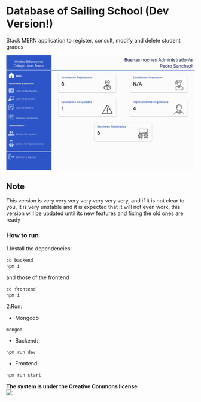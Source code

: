 # Database of Sailing School (Dev Version!)

Stack MERN application to register, consult, modify and delete student grades

<img src="https://github.com/Rufi512/Database-of-Sailing-School/blob/master/Capture.png" />

## Note

This version is very very very very very very very, and if it is not clear to you, it is very unstable and it is expected that it will not even work, this version will be updated until its new features and fixing the old ones are ready

### How to run

1.Install the dependencies:
```
cd backend
npm i
```

and those of the frontend
```
cd frontend
npm i
```

2.Run:

* Mongodb

```
mongod
```


* Backend: 

```
npm run dev
```

* Frontend:

```
npm run start
```

<b>The system is under the Creative Commons license</b> <br/>
<img src="https://upload.wikimedia.org/wikipedia/commons/thumb/8/86/CC-logo.svg/320px-CC-logo.svg.png"/>


